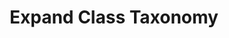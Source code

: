 ---
title: Expand Class Taxonomy
excerpt: >-
  Expand a your list of classes (a.k.a taxonomy), by providing a list of
  document IDs to let the AI decide how to name any documents that don't map
  into the existing list of classes. New classes will populate after a few
  minutes.
api:
  file: openapi-(2).json
  operationId: post_expand_taxonomy
hidden: false
---